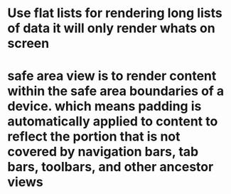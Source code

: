 # Use flat lists for rendering long lists of data it will only render whats on screen 
# safe area view is to render content within the safe area boundaries of a device. which means padding is automatically applied to content to reflect the portion that is not covered by navigation bars, tab bars, toolbars, and other ancestor views